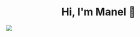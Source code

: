 <div align="center">
<h1 align="center">Hi, I'm Manel 👋</h1>
</div>
<img src="https://imgur.com/a/3hNJQdQ">

<!--
**ManelCM/ManelCM** is a ✨ _special_ ✨ repository because its `README.md` (this file) appears on your GitHub profile.

Here are some ideas to get you started:

- 🔭 I’m currently working on ...
- 🌱 I’m currently learning ...
- 👯 I’m looking to collaborate on ...
- 🤔 I’m looking for help with ...
- 💬 Ask me about ...
- 📫 How to reach me: ...
- 😄 Pronouns: ...
- ⚡ Fun fact: ...
-->
